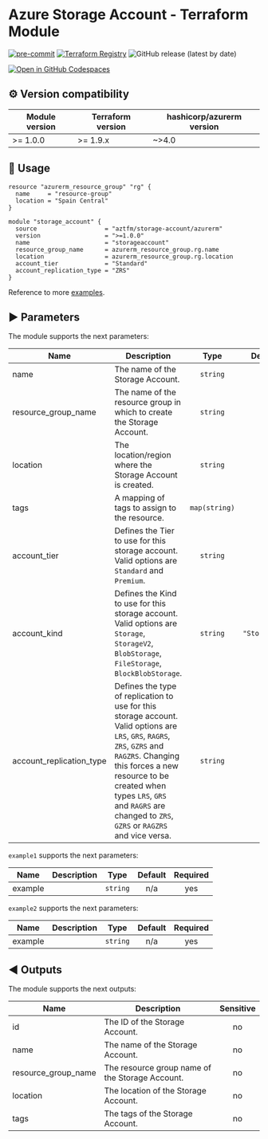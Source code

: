 # Azure Storage Account - Terraform Module

[![pre-commit](https://img.shields.io/badge/pre--commit-enabled-brightgreen?logo=pre-commit)](https://github.com/pre-commit/pre-commit)
[![Terraform Registry](https://img.shields.io/badge/terraform-registry-blueviolet.svg)](https://registry.terraform.io/modules/aztfm/storage-account/azurerm/)
![GitHub release (latest by date)](https://img.shields.io/github/v/release/aztfm/terraform-azurerm-storage-account)

[![Open in GitHub Codespaces](https://github.com/codespaces/badge.svg)](https://codespaces.new/aztfm/terraform-azurerm-storage-account?quickstart=1)

## :gear: Version compatibility

| Module version | Terraform version | hashicorp/azurerm version|
| -------------- | ----------------- | ------------------------ |
| >= 1.0.0       | >= 1.9.x          | ~>4.0                    |

## :memo: Usage

```hcl
resource "azurerm_resource_group" "rg" {
  name     = "resource-group"
  location = "Spain Central"
}

module "storage_account" {
  source                   = "aztfm/storage-account/azurerm"
  version                  = ">=1.0.0"
  name                     = "storageaccount"
  resource_group_name      = azurerm_resource_group.rg.name
  location                 = azurerm_resource_group.rg.location
  account_tier             = "Standard"
  account_replication_type = "ZRS"
}
```

Reference to more [examples](https://github.com/aztfm/terraform-azurerm-storage-account/tree/main/examples).

<!-- BEGIN_TF_DOCS -->
## :arrow_forward: Parameters

The module supports the next parameters:

| Name | Description | Type | Default | Required |
| ------ | ----------- | :--: | :---------------: | :-------: |
|name|The name of the Storage Account.|`string`|n/a|yes|
|resource\_group\_name|The name of the resource group in which to create the Storage Account.|`string`|n/a|yes|
|location|The location/region where the Storage Account is created.|`string`|n/a|yes|
|tags|A mapping of tags to assign to the resource.|`map(string)`|`{}`|no|
|account\_tier|Defines the Tier to use for this storage account. Valid options are `Standard` and `Premium`.|`string`|n/a|yes|
|account\_kind|Defines the Kind to use for this storage account. Valid options are `Storage`, `StorageV2`, `BlobStorage`, `FileStorage`, `BlockBlobStorage`.|`string`|`"StorageV2"`|no|
|account\_replication\_type|Defines the type of replication to use for this storage account. Valid options are `LRS`, `GRS`, `RAGRS`, `ZRS`, `GZRS` and `RAGZRS`. Changing this forces a new resource to be created when types `LRS`, `GRS` and `RAGRS` are changed to `ZRS`, `GZRS` or `RAGZRS` and vice versa.|`string`|n/a|yes|

`example1` supports the next parameters:

| Name | Description | Type | Default | Required |
| ---- | ----------- | :--: | :-----: | :------: |
|example||`string`|n/a|yes|

`example2` supports the next parameters:

| Name | Description | Type | Default | Required |
| ---- | ----------- | :--: | :-----: | :------: |
|example||`string`|n/a|yes|

## :arrow_backward: Outputs

The module supports the next outputs:

| Name | Description | Sensitive |
| ---- | ----------- | :-------: |
|id|The ID of the Storage Account.|no|
|name|The name of the Storage Account.|no|
|resource_group_name|The resource group name of the Storage Account.|no|
|location|The location of the Storage Account.|no|
|tags|The tags of the Storage Account.|no|
<!-- END_TF_DOCS -->
